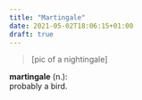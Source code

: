 ```yaml
---
title: "Martingale"
date: 2021-05-02T18:06:15+01:00
draft: true
---
```


> [pic of a nightingale]

**martingale** (n.):  
probably a bird.